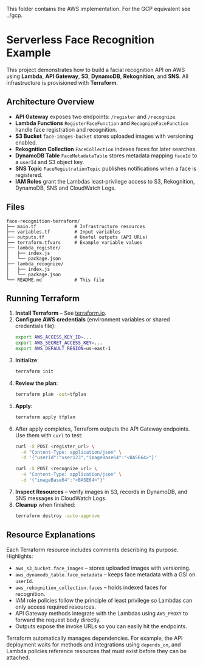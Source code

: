 This folder contains the AWS implementation. For the GCP equivalent see ../gcp.
# Serverless Face Recognition Example

This project demonstrates how to build a facial recognition API on AWS using **Lambda**, **API Gateway**, **S3**, **DynamoDB**, **Rekognition**, and **SNS**. All infrastructure is provisioned with **Terraform**.

## Architecture Overview

- **API Gateway** exposes two endpoints: `/register` and `/recognize`.
- **Lambda Functions** `RegisterFaceFunction` and `RecognizeFaceFunction` handle face registration and recognition.
- **S3 Bucket** `face-images-bucket` stores uploaded images with versioning enabled.
- **Rekognition Collection** `FaceCollection` indexes faces for later searches.
- **DynamoDB Table** `FaceMetadataTable` stores metadata mapping `faceId` to a `userId` and S3 object key.
- **SNS Topic** `FaceRegistrationTopic` publishes notifications when a face is registered.
- **IAM Roles** grant the Lambdas least‑privilege access to S3, Rekognition, DynamoDB, SNS and CloudWatch Logs.

## Files

```
face-recognition-terraform/
├── main.tf              # Infrastructure resources
├── variables.tf         # Input variables
├── outputs.tf           # Useful outputs (API URLs)
├── terraform.tfvars     # Example variable values
├── lambda_register/
│   ├── index.js
│   └── package.json
├── lambda_recognize/
│   ├── index.js
│   └── package.json
└── README.md            # This file
```

## Running Terraform

1. **Install Terraform** – See [terraform.io](https://www.terraform.io/downloads.html).
2. **Configure AWS credentials** (environment variables or shared credentials file):
   ```bash
   export AWS_ACCESS_KEY_ID=... 
   export AWS_SECRET_ACCESS_KEY=...
   export AWS_DEFAULT_REGION=us-east-1
   ```
3. **Initialize**:
   ```bash
   terraform init
   ```
4. **Review the plan**:
   ```bash
   terraform plan -out=tfplan
   ```
5. **Apply**:
   ```bash
   terraform apply tfplan
   ```
6. After apply completes, Terraform outputs the API Gateway endpoints. Use them with `curl` to test:
   ```bash
   curl -X POST <register_url> \
     -H "Content-Type: application/json" \
     -d '{"userId":"user123","imageBase64":"<BASE64>"}'

   curl -X POST <recognize_url> \
     -H "Content-Type: application/json" \
     -d '{"imageBase64":"<BASE64>"}'
   ```
7. **Inspect Resources** – verify images in S3, records in DynamoDB, and SNS messages in CloudWatch Logs.
8. **Cleanup** when finished:
   ```bash
   terraform destroy -auto-approve
   ```

## Resource Explanations

Each Terraform resource includes comments describing its purpose. Highlights:

- `aws_s3_bucket.face_images` – stores uploaded images with versioning.
- `aws_dynamodb_table.face_metadata` – keeps face metadata with a GSI on `userId`.
- `aws_rekognition_collection.faces` – holds indexed faces for recognition.
- IAM role policies follow the principle of least privilege so Lambdas can only access required resources.
- API Gateway methods integrate with the Lambdas using `AWS_PROXY` to forward the request body directly.
- Outputs expose the invoke URLs so you can easily hit the endpoints.

Terraform automatically manages dependencies. For example, the API deployment waits for methods and integrations using `depends_on`, and Lambda policies reference resources that must exist before they can be attached.

